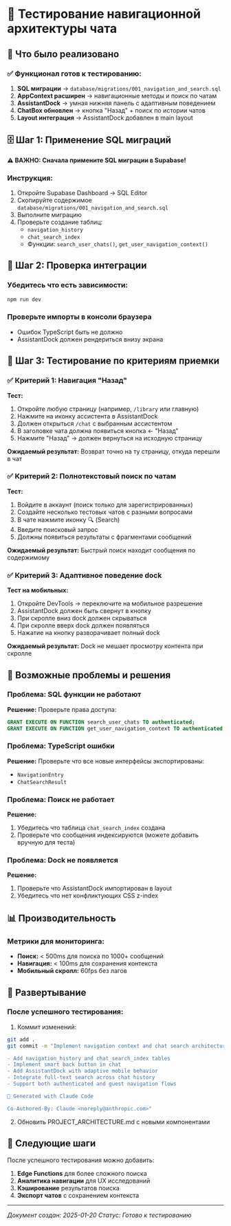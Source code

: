 # 🧪 Тестирование навигационной архитектуры чата

## 🎯 Что было реализовано

### ✅ Функционал готов к тестированию:

1. **SQL миграции** → `database/migrations/001_navigation_and_search.sql`
2. **AppContext расширен** → навигационные методы и поиск по чатам
3. **AssistantDock** → умная нижняя панель с адаптивным поведением
4. **ChatBox обновлен** → кнопка "Назад" + поиск по истории чатов
5. **Layout интеграция** → AssistantDock добавлен в main layout

## 🗄️ Шаг 1: Применение SQL миграций

**⚠️ ВАЖНО: Сначала примените SQL миграции в Supabase!**

### Инструкция:
1. Откройте Supabase Dashboard → SQL Editor
2. Скопируйте содержимое `database/migrations/001_navigation_and_search.sql`
3. Выполните миграцию
4. Проверьте создание таблиц:
   - `navigation_history`
   - `chat_search_index`
   - Функции: `search_user_chats()`, `get_user_navigation_context()`

## 🔧 Шаг 2: Проверка интеграции

### Убедитесь что есть зависимости:
```bash
npm run dev
```

### Проверьте импорты в консоли браузера
- Ошибок TypeScript быть не должно
- AssistantDock должен рендериться внизу экрана

## 📱 Шаг 3: Тестирование по критериям приемки

### ✅ Критерий 1: Навигация "Назад"
**Тест:**
1. Откройте любую страницу (например, `/library` или главную)
2. Нажмите на иконку ассистента в AssistantDock
3. Должен открыться `/chat` с выбранным ассистентом
4. В заголовке чата должна появиться кнопка ← "Назад"
5. Нажмите "Назад" → должен вернуться на исходную страницу

**Ожидаемый результат:** Возврат точно на ту страницу, откуда перешли в чат

### ✅ Критерий 2: Полнотекстовый поиск по чатам
**Тест:**
1. Войдите в аккаунт (поиск только для зарегистрированных)
2. Создайте несколько тестовых чатов с разными вопросами
3. В чате нажмите иконку 🔍 (Search)
4. Введите поисковый запрос
5. Должны появиться результаты с фрагментами сообщений

**Ожидаемый результат:** Быстрый поиск находит сообщения по содержимому

### ✅ Критерий 3: Адаптивное поведение dock
**Тест на мобильных:**
1. Откройте DevTools → переключите на мобильное разрешение
2. AssistantDock должен быть свернут в кнопку
3. При скролле вниз dock должен скрываться
4. При скролле вверх dock должен появляться
5. Нажатие на кнопку разворачивает полный dock

**Ожидаемый результат:** Dock не мешает просмотру контента при скролле

## 🐛 Возможные проблемы и решения

### Проблема: SQL функции не работают
**Решение:** Проверьте права доступа:
```sql
GRANT EXECUTE ON FUNCTION search_user_chats TO authenticated;
GRANT EXECUTE ON FUNCTION get_user_navigation_context TO authenticated;
```

### Проблема: TypeScript ошибки
**Решение:** Проверьте что все новые интерфейсы экспортированы:
- `NavigationEntry`
- `ChatSearchResult`

### Проблема: Поиск не работает
**Решение:**
1. Убедитесь что таблица `chat_search_index` создана
2. Проверьте что сообщения индексируются (можете добавить вручную для теста)

### Проблема: Dock не появляется
**Решение:**
1. Проверьте что AssistantDock импортирован в layout
2. Убедитесь что нет конфликтующих CSS z-index

## 📊 Производительность

### Метрики для мониторинга:
- **Поиск:** < 500ms для поиска по 1000+ сообщений
- **Навигация:** < 100ms для сохранения контекста
- **Мобильный скролл:** 60fps без лагов

## 🚀 Развертывание

### После успешного тестирования:
1. Коммит изменений:
```bash
git add .
git commit -m "Implement navigation context and chat search architecture

- Add navigation_history and chat_search_index tables
- Implement smart back button in chat
- Add AssistantDock with adaptive mobile behavior
- Integrate full-text search across chat history
- Support both authenticated and guest navigation flows

🤖 Generated with Claude Code

Co-Authored-By: Claude <noreply@anthropic.com>"
```

2. Обновить PROJECT_ARCHITECTURE.md с новыми компонентами

## 🎯 Следующие шаги

После успешного тестирования можно добавить:
1. **Edge Functions** для более сложного поиска
2. **Аналитика навигации** для UX исследований
3. **Кэширование** результатов поиска
4. **Экспорт чатов** с сохранением контекста

---

*Документ создан: 2025-01-20*
*Статус: Готово к тестированию*